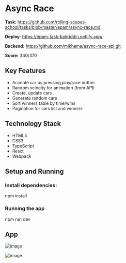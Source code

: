# Async Race

**Task:** https://github.com/rolling-scopes-school/tasks/blob/master/epam/async-race.md

**Deploy:** https://epam-task-bahriddin.netlify.app/

**Backend:** https://github.com/mikhama/async-race-api.git

**Score:** 340/370

## Key Features

- Animate car by pressing play/race button
- Random velocity for animation (from API)
- Create, update cars
- Generate random cars
- Sort winners table by time/wins
- Pagination for cars list and winners


## Technology Stack

- HTML5
- CSS3
- TypeScript
- React
- Webpack


## Setup and Running

### Install dependencies:

npm install

### Running the app

npm run dev

## App

![image](https://github.com/Bahriddin0707/epam-task/assets/92244710/99d53397-2109-4061-a007-c77f666f00f1)

![image](https://github.com/Bahriddin0707/epam-task/assets/92244710/0938500e-ddc4-4e97-bd32-115a2b4b1aac)





